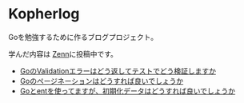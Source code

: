 # Kopherlog
Goを勉強するために作るブログプロジェクト。

学んだ内容は <a href="https://zenn.dev/kopher">Zenn</a>に投稿中です。

- [GoのValidationエラーはどう返してテストでどう検証しますか](https://zenn.dev/kopher/articles/5ac871d40fdb8e)
- [Goのページネーションはどうすれば良いでしょうか](https://zenn.dev/kopher/articles/a27e51facaa354)
- [Goとentを使ってますが、初期化データはどうすれば良いでしょうか](https://zenn.dev/kopher/articles/5c877cdf8a3162)